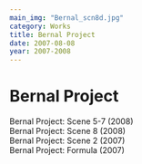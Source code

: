 ```yaml
---
main_img: "Bernal_scn8d.jpg"
category: Works
title: Bernal Project
date: 2007-08-08
year: 2007-2008
---
```

# Bernal Project

Bernal Project: Scene 5-7 (2008)<br>
Bernal Project: Scene 8 (2008)<br>
Bernal Project: Scene 2 (2007)<br>
Bernal Project: Formula (2007)
